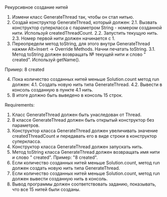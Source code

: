 Рекурсивное создание нитей
1. Измени класс GenerateThread так, чтобы он стал нитью.
2. Создай конструктор GenerateThread, который должен:
2.1. Вызвать конструктор суперкласса с параметром String - номером созданной нити. Используй createdThreadCount.
2.2. Запустить текущую нить.
2.3. Номер первой нити должен начинается с 1.
3. Переопредели метод toString, для этого внутри GenerateThread нажми Alt+Insert -> Override Methods. Начни печатать toString.
3.1. Метод toString должен возвращать № текущей нити и слово " created". Используй getName().

Пример:
8 created

4. Пока количество созданных нитей меньше Solution.count метод run должен:
4.1. Создать новую нить типа GenerateThread.
4.2. Вывести в консоль созданную в пункте 4.1 нить.
5. В итоге должно быть выведено в консоль 15 строк.


Requirements:
1. Класс GenerateThread должен быть унаследован от Thread.
2. В классе GenerateThread должен быть открытый конструктор без параметров.
3. Конструктор класса GenerateThread должен увеличивать значение createdThreadCount и передавать его в виде строки в конструктор суперкласса.
4. Конструктор класса GenerateThread должен запускать нить.
5. Метод toString класса GenerateThread должен возвращать имя нити и слово " created". Пример: "8 created".
6. Если количество созданных нитей меньше Solution.count, метод run должен создать новую нить типа GenerateThread.
7. Если количество созданных нитей меньше Solution.count, метод run должен вывести созданную нить в консоль.
8. Вывод программы должен соответствовать заданию, показывать, что все 15 нитей были созданы.
